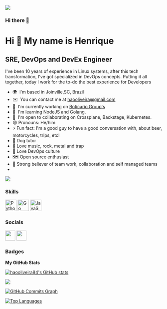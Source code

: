 ![](https://komarev.com/ghpvc/?username=haooliveira84)

### Hi there 👋
Hi 👋 My name is Henrique
=========================

SRE, DevOps and DevEx Engineer
------------------------------

I've been 10 years of experience in Linux systems, after this tech transformation, I've got specialized in DevOps concepts. Putting it all together, today I work for the to-do the best experience for Developers

* 🌍  I'm based in Joinville,SC, Brazil
* ✉️  You can contact me at [haooliveira@gmail.com](mailto:haooliveira@gmail.com)
* 🚀  I'm currently working on [Boticario Group's](http://www.grupoboticario.com.br/)
* 🧠  I'm learning NodeJS and Golang.
* 🤝  I'm open to collaborating on Crossplane, Backstage, Kubernetes.
* 😄 Pronouns: He/him
* ⚡ Fun fact: I'm a good guy to have a good conversation with, about beer, motorcycles, trips, etc!
* 🐶 Dog tutor
* 🎼 Love music, rock, metal and trap
* 🧠 Love DevOps culture
* 🗺️ Open source enthusiast
* 🏅 Strong believer of team work, collaboration and self managed teams
* 
<a href="https://www.github.com/haooliveira84" target="_blank" rel="noreferrer"><img
src="https://img.shields.io/github/followers/haooliveira84?logo=github&style=for-the-badge&color=0891b2&labelColor=1c1917" /></a>

### Skills

<p align="left">
<a href="https://www.python.org/" target="_blank" rel="noreferrer"><img src="https://raw.githubusercontent.com/danielcranney/readme-generator/main/public/icons/skills/python-colored.svg" width="36" height="36" alt="Python" /></a>
<a href="https://go.dev/doc/" target="_blank" rel="noreferrer"><img src="https://raw.githubusercontent.com/danielcranney/readme-generator/main/public/icons/skills/go-colored.svg" width="36" height="36" alt="Go" /></a>
<a href="https://developer.mozilla.org/en-US/docs/Web/JavaScript" target="_blank" rel="noreferrer"><img src="https://raw.githubusercontent.com/danielcranney/readme-generator/main/public/icons/skills/javascript-colored.svg" width="36" height="36" alt="JavaScript" /></a>
</p>


### Socials

<p align="left"> <a href="https://www.github.com/haooliveira84" target="_blank" rel="noreferrer"><img src="https://raw.githubusercontent.com/danielcranney/readme-generator/main/public/icons/socials/github.svg" width="32" height="32" /></a> <a href="https://www.linkedin.com/in/haooliveira" target="_blank" rel="noreferrer"><img src="https://raw.githubusercontent.com/danielcranney/readme-generator/main/public/icons/socials/linkedin.svg" width="32" height="32" /></a></p>

### Badges

<b>My GitHub Stats</b>

<a href="http://www.github.com/haooliveira84"><img src="https://github-readme-stats-sigma-five.vercel.app/api?username=haooliveira84&show_icons=true&hide=&count_private=true&title_color=0891b2&text_color=ffffff&icon_color=0891b2&bg_color=1c1917&hide_border=true&show_icons=true" alt="haooliveira84's GitHub stats" /></a>

<a href="http://www.github.com/haooliveira84"><img src="https://github-readme-streak-stats.herokuapp.com/?user=haooliveira84&stroke=ffffff&background=1c1917&ring=0891b2&fire=0891b2&currStreakNum=ffffff&currStreakLabel=0891b2&sideNums=ffffff&sideLabels=ffffff&dates=ffffff&hide_border=true" /></a>

<a href="http://www.github.com/haooliveira84"><img src="https://activity-graph.herokuapp.com/graph?username=haooliveira84&bg_color=1c1917&color=ffffff&line=0891b2&point=ffffff&area_color=1c1917&area=true&hide_border=true&custom_title=GitHub%20Commits%20Graph" alt="GitHub Commits Graph" /></a>

<a href="https://github.com/haooliveira84" align="left"><img src="https://github-readme-stats-sigma-five.vercel.app/api/top-langs/?username=haooliveira84&langs_count=10&title_color=0891b2&text_color=ffffff&icon_color=0891b2&bg_color=1c1917&hide_border=true&locale=en&custom_title=Top%20%Languages" alt="Top Languages" /></a>
